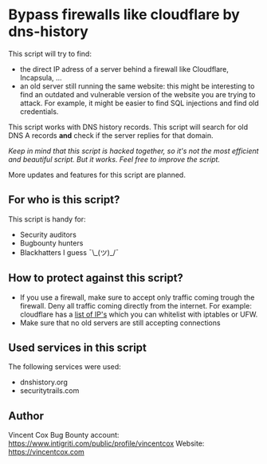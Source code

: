 # Bypass firewalls like cloudflare by dns-history
This script will try to find:
- the direct IP adress of a server behind a firewall like Cloudflare, Incapsula, ...
- an old server still running the same website: this might be interesting to find an outdated and vulnerable version of the website you are trying to attack. For example, it might be easier to find SQL injections and find old credentials. 


This script works with DNS history records. This script will search for old DNS A records **and** check if the server replies for that domain. 

_Keep in mind that this script is hacked together, so it's not the most efficient and beautiful script. But it works. Feel free to improve the script._

More updates and features for this script are planned. 

## For who is this script?
This script is handy for:
- Security auditors
- Bugbounty hunters
- Blackhatters I guess ¯\\\_(ツ)\_/¯

## How to protect against this script?
- If you use a firewall, make sure to accept only traffic coming trough the firewall. Deny all traffic coming directly from the internet. For example: cloudflare has a [list of IP's](https://www.cloudflare.com/ips/) which you can whitelist with iptables or UFW.  
- Make sure that no old servers are still accepting connections

## Used services in this script
The following services were used:
- dnshistory.org
- securitytrails.com

## Author
Vincent Cox
Bug Bounty account: https://www.intigriti.com/public/profile/vincentcox
Website: https://vincentcox.com
